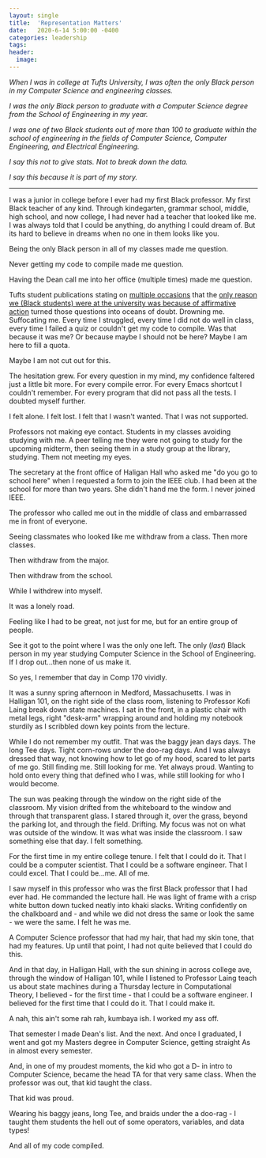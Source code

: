 ```yaml
---
layout: single
title:  'Representation Matters'
date:   2020-6-14 5:00:00 -0400
categories: leadership
tags:
header:
  image:
---
```


*When I was in college at Tufts University, I was often the only Black person in my Computer Science and engineering classes.*

*I was the only Black person to graduate with a Computer Science degree from the School of Engineering in my year.*

*I was one of two Black students out of more than 100 to graduate within the school of engineering in the fields of Computer Science, Computer Engineering, and Electrical Engineering.*

*I say this not to give stats. Not to break down the data.*

*I say this because it is part of my story.*

---

I was a junior in college before I ever had my first Black professor. My first Black teacher of any kind. Through kindegarten, grammar school, middle, high school, and now college, I had never had a teacher that looked like me. I was always told that I could be anything, do anything I could dream of. But its hard to believe in dreams when no one in them looks like you.

Being the only Black person in all of my classes made me question.

Never getting my code to compile made me question.

Having the Dean call me into her office (multiple times) made me question.

Tufts student publications stating on [multiple occasions](https://tuftsdaily.com/archives/2001/09/01/affirmative-action-is-everyones-concern/) that the [only reason we (Black students) were at the university was because of affirmative action](https://www.insidehighered.com/news/2006/12/12/not-so-merry-christmas) turned those questions into oceans of doubt. Drowning me. Suffocating me. Every time I struggled, every time I did not do well in class, every time I failed a quiz or couldn't get my code to compile. Was that because it was me? Or because maybe I should not be here? Maybe I am here to fill a quota.

Maybe I am not cut out for this.

The hesitation grew. For every question in my mind, my confidence faltered just a little bit more. For every compile error. For every Emacs shortcut I couldn't remember. For every program that did not pass all the tests. I doubted myself further.

I felt alone. I felt lost. I felt that I wasn't wanted. That I was not supported.

Professors not making eye contact. Students in my classes avoiding studying with me. A peer telling me they were not going to study for the upcoming midterm, then seeing them in a study group at the library, studying. Them not meeting my eyes.

The secretary at the front office of Haligan Hall who asked me "do you go to school here" when I requested a form to join the IEEE club. I had been at the school for more than two years. She didn't hand me the form. I never joined IEEE.

The professor who called me out in the middle of class and embarrassed me in front of everyone.

Seeing classmates who looked like me withdraw from a class. Then more classes.

Then withdraw from the major.

Then withdraw from the school.

While I withdrew into myself.

It was a lonely road.

Feeling like I had to be great, not just for me, but for an entire group of people.

See it got to the point where I was the only one left. The only (*last*) Black person in my year studying Computer Science in the School of Engineering. If I drop out...then none of us make it.

So yes, I remember that day in Comp 170 vividly.

It was a sunny spring afternoon in Medford, Massachusetts. I was in Halligan 101, on the right side of the class room, listening to Professor Kofi Laing break down state machines. I sat in the front, in a plastic chair with metal legs, right "desk-arm" wrapping around and holding my notebook sturdily as I scribbled down key points from the lecture.

While I do not remember my outfit. That was the baggy jean days days. The long Tee days. Tight corn-rows under the doo-rag days. And I was always dressed that way, not knowing how to let go of my hood, scared to let parts of me go. Still finding me. Still looking for me. Yet always proud. Wanting to hold onto every thing that defined who I was, while still looking for who I would become.

The sun was peaking through the window on the right side of the classroom. My vision drifted from the whiteboard to the window and through that transparent glass. I stared through it, over the grass, beyond the parking lot, and through the field. Drifting. My focus was not on what was outside of the window. It was what was inside the classroom. I saw something else that day. I felt something.

For the first time in my entire college tenure. I felt that I could do it. That I could be a computer scientist. That I could be a software engineer. That I could excel. That I could be...me. All of me.

I saw myself in this professor who was the first Black professor that I had ever had. He commanded the lecture hall. He was light of frame with a crisp white button down tucked neatly into khaki slacks. Writing confidently on the chalkboard and - and while we did not dress the same or look the same - we were the same. I felt he was me.

A Computer Science professor that had my hair, that had my skin tone, that had my features. Up until that point, I had not quite believed that I could do this.

And in that day, in Halligan Hall, with the sun shining in across college ave, through the window of Halligan 101, while I listened to Professor Laing teach us about state machines during a Thursday lecture in Computational Theory, I believed - for the first time - that I could be a software engineer. I believed for the first time that I could do it. That I could make it.

A nah, this ain't some rah rah, kumbaya ish. I worked my ass off.

That semester I made Dean's list. And the next. And once I graduated, I went and got my Masters degree in Computer Science, getting straight As in almost every semester.

And, in one of my proudest moments, the kid who got a D- in intro to Computer Science, became the head TA for that very same class. When the professor was out, that kid taught the class.

That kid was proud.

Wearing his baggy jeans, long Tee, and braids under the a doo-rag - I taught them students the hell out of some operators, variables, and data types!

And all of my code compiled.
